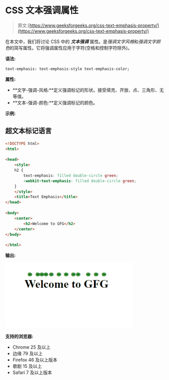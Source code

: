 # CSS 文本强调属性

> 原文:[https://www.geeksforgeeks.org/css-text-emphasis-property/](https://www.geeksforgeeks.org/css-text-emphasis-property/)

在本文中，我们将讨论 CSS 中的 ***文本强调*** 属性。是*强调文字风格*和*强调文字颜色*的简写属性。它将强调属性应用于字符(空格和控制字符除外)。

**语法:**

```html
text-emphasis: text-emphasis-style text-emphasis-color;
```

**属性:**

*   **文字-强调-风格:**定义强调标记的形状。接受填充、开放、点、三角形、无等值。
*   **文本-强调-颜色:**定义强调标记的颜色。

**示例:**

## 超文本标记语言

```html
<!DOCTYPE html>
<html>

<head>
    <style>
    h2 {
        text-emphasis: filled double-circle green;
        -webkit-text-emphasis: filled double-circle green;
    }
    </style>
    <title>Text Emphasis</title>
</head>

<body>
    <center>
        <h2>Welcome to GFG</h2> 
    </center>
</body>

</html>
```

**输出:**

![](img/4257030433f3b4f1293f3a0657d8536c.png)

**支持的浏览器:**

*   Chrome 25 及以上
*   边缘 79 及以上
*   Firefox 46 及以上版本
*   歌剧 15 及以上
*   Safari 7 及以上版本